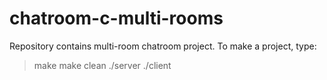 # chatroom-c-multi-rooms

Repository contains multi-room chatroom project.
To make a project, type:
> make
> make clean
> ./server <port number>
> ./client <port number>


